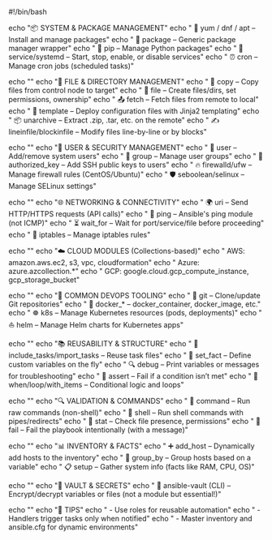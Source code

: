 #!/bin/bash

echo "📦 SYSTEM & PACKAGE MANAGEMENT"
echo "  🧩 yum / dnf / apt      – Install and manage packages"
echo "  🧩 package              – Generic package manager wrapper"
echo "  🐍 pip                 – Manage Python packages"
echo "  🔧 service/systemd      – Start, stop, enable, or disable services"
echo "  ⏰ cron                 – Manage cron jobs (scheduled tasks)"

echo ""
echo "📁 FILE & DIRECTORY MANAGEMENT"
echo "  📂 copy                – Copy files from control node to target"
echo "  🧾 file                – Create files/dirs, set permissions, ownership"
echo "  📤 fetch               – Fetch files from remote to local"
echo "  🧩 template            – Deploy configuration files with Jinja2 templating"
echo "  📦 unarchive           – Extract .zip, .tar, etc. on the remote"
echo "  ✍️  lineinfile/blockinfile – Modify files line-by-line or by blocks"

echo ""
echo "🔐 USER & SECURITY MANAGEMENT"
echo "  👤 user                – Add/remove system users"
echo "  👥 group               – Manage user groups"
echo "  🔑 authorized_key      – Add SSH public keys to users"
echo "  🔥 firewalld/ufw       – Manage firewall rules (CentOS/Ubuntu)"
echo "  🛡️ seboolean/selinux   – Manage SELinux settings"

echo ""
echo "🌐 NETWORKING & CONNECTIVITY"
echo "  🌍 uri                 – Send HTTP/HTTPS requests (API calls)"
echo "  📡 ping                – Ansible's ping module (not ICMP)"
echo "  ⏳ wait_for            – Wait for port/service/file before proceeding"
echo "  🔁 iptables            – Manage iptables rules"

echo ""
echo "☁️ CLOUD MODULES (Collections-based)"
echo "  AWS: amazon.aws.ec2, s3, vpc, cloudformation"
echo "  Azure: azure.azcollection.*"
echo "  GCP: google.cloud.gcp_compute_instance, gcp_storage_bucket"

echo ""
echo "🔧 COMMON DEVOPS TOOLING"
echo "  🔄 git                 – Clone/update Git repositories"
echo "  🐳 docker_*           – docker_container, docker_image, etc."
echo "  ☸️  k8s                – Manage Kubernetes resources (pods, deployments)"
echo "  ⛵ helm                – Manage Helm charts for Kubernetes apps"

echo ""
echo "📚 REUSABILITY & STRUCTURE"
echo "  📌 include_tasks/import_tasks – Reuse task files"
echo "  🧠 set_fact            – Define custom variables on the fly"
echo "  🔍 debug               – Print variables or messages for troubleshooting"
echo "  🛑 assert              – Fail if a condition isn’t met"
echo "  🔄 when/loop/with_items – Conditional logic and loops"

echo ""
echo "🔍 VALIDATION & COMMANDS"
echo "  💬 command             – Run raw commands (non-shell)"
echo "  🐚 shell               – Run shell commands with pipes/redirects"
echo "  🧪 stat                – Check file presence, permissions"
echo "  🚫 fail                – Fail the playbook intentionally (with a message)"

echo ""
echo "📊 INVENTORY & FACTS"
echo "  ➕ add_host            – Dynamically add hosts to the inventory"
echo "  🧩 group_by            – Group hosts based on a variable"
echo "  📋 setup               – Gather system info (facts like RAM, CPU, OS)"

echo ""
echo "🔐 VAULT & SECRETS"
echo "  🔐 ansible-vault (CLI) – Encrypt/decrypt variables or files (not a module but essential!)"

echo ""
echo "🧠 TIPS"
echo "  - Use roles for reusable automation"
echo "  - Handlers trigger tasks only when notified"
echo "  - Master inventory and ansible.cfg for dynamic environments"